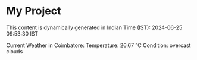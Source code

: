 # My Project

This content is dynamically generated in Indian Time (IST): 2024-06-25 09:53:30 IST


Current Weather in Coimbatore:
Temperature: 26.67 °C
Condition: overcast clouds
